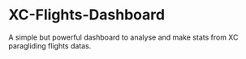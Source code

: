 # XC-Flights-Dashboard
A simple but powerful dashboard to analyse and make stats from XC paragliding flights datas.
